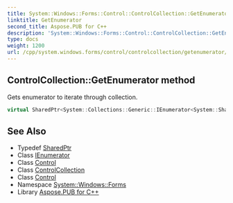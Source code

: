 ```yaml
---
title: System::Windows::Forms::Control::ControlCollection::GetEnumerator method
linktitle: GetEnumerator
second_title: Aspose.PUB for C++
description: 'System::Windows::Forms::Control::ControlCollection::GetEnumerator method. Gets enumerator to iterate through collection in C++.'
type: docs
weight: 1200
url: /cpp/system.windows.forms/control/controlcollection/getenumerator/
---
```

## ControlCollection::GetEnumerator method


Gets enumerator to iterate through collection.

```cpp
virtual SharedPtr<System::Collections::Generic::IEnumerator<System::SharedPtr<Control>>> System::Windows::Forms::Control::ControlCollection::GetEnumerator() override
```

## See Also

* Typedef [SharedPtr](../../../../system/sharedptr/)
* Class [IEnumerator](../../../../system.collections.generic/ienumerator/)
* Class [Control](../../)
* Class [ControlCollection](../)
* Class [Control](../../)
* Namespace [System::Windows::Forms](../../../)
* Library [Aspose.PUB for C++](../../../../)
